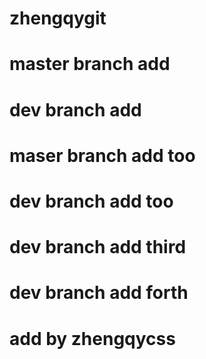 # zhengqygit 
# master branch add
# dev branch add
# maser branch add too
# dev branch add too
# dev branch add third
# dev branch add forth
# add by zhengqycss